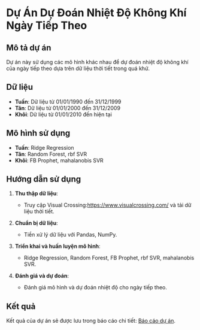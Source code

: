 # Dự Án Dự Đoán Nhiệt Độ Không Khí Ngày Tiếp Theo

## Mô tả dự án

Dự án này sử dụng các mô hình khác nhau để dự đoán nhiệt độ không khí của ngày tiếp theo dựa trên dữ liệu thời tiết trong quá khứ.

## Dữ liệu

- **Tuấn**: Dữ liệu từ 01/01/1990 đến 31/12/1999
- **Tân**: Dữ liệu từ 01/01/2000 đến 31/12/2009
- **Khôi**: Dữ liệu từ 01/01/2010 đến hiện tại

## Mô hình sử dụng

- **Tuấn**: Ridge Regression
- **Tân**: Random Forest, rbf SVR
- **Khôi**: FB Prophet, mahalanobis SVR

## Hướng dẫn sử dụng

1. **Thu thập dữ liệu**:
   - Truy cập Visual Crossing:https://www.visualcrossing.com/ và tải dữ liệu thời tiết.
   
2. **Chuẩn bị dữ liệu**:
   - Tiền xử lý dữ liệu với Pandas, NumPy.

3. **Triển khai và huấn luyện mô hình**:
   - Ridge Regression, Random Forest, FB Prophet, rbf SVR, mahalanobis SVR.

4. **Đánh giá và dự đoán**:
   - Đánh giá mô hình và dự đoán nhiệt độ cho ngày tiếp theo.

## Kết quả

Kết quả của dự án sẽ được lưu trong báo cáo chi tiết: [Báo cáo dự án](https://docs.google.com/document/d/1p1ojGy7LZg16s_MVlr2Oyx0Q7kG7wCzrreKy9DvXVaE/edit?usp=sharing).
